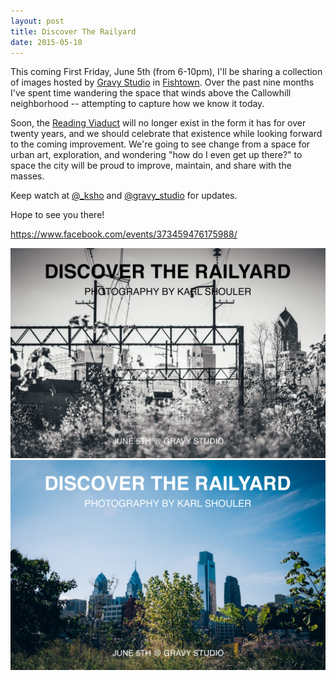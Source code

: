 ```yaml
---
layout: post
title: Discover The Railyard
date: 2015-05-10
---
```


This coming First Friday, June 5th (from 6-10pm), I'll be sharing a collection of images hosted by [Gravy Studio](http://www.gravy-studio.com/) in [Fishtown](https://goo.gl/maps/VGJVi). Over the past nine months I've spent time wandering the space that winds above the Callowhill neighborhood -- attempting to capture how we know it today.

Soon, the [Reading Viaduct](http://en.wikipedia.org/wiki/Reading_Viaduct) will no longer exist in the form it has for over twenty years, and we should celebrate that existence while looking forward to the coming improvement. We're going to see change from a space for urban art, exploration, and wondering "how do I even get up there?" to space the city will be proud to improve, maintain, and share with the masses.

Keep watch at [@_ksho](https://instagram.com/_ksho/) and [@gravy_studio](https://instagram.com/gravy_studio/) for updates.

Hope to see you there!

https://www.facebook.com/events/373459476175988/

![poster1](/static/images/2015-05-10-gravy/20141012-20141012-gravy_postcard_2_20141012-DSCF1479.jpg)
![poster2](/static/images/2015-05-10-gravy/20141012-20141012-gravy_postcard_20141012-DSCF1479.jpg)
